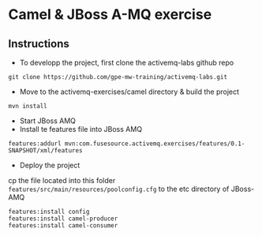 # Camel & JBoss A-MQ exercise

## Instructions

- To developp the project, first clone the activemq-labs github repo

````
git clone https://github.com/gpe-mw-training/activemq-labs.git
````

- Move to the activemq-exercises/camel directory & build the project

````
mvn install
````

- Start JBoss AMQ
- Install te features file into JBoss AMQ

````
features:addurl mvn:com.fusesource.activemq.exercises/features/0.1-SNAPSHOT/xml/features
````
- Deploy the project

cp the file located into this folder `features/src/main/resources/poolconfig.cfg` to the etc directory of JBoss-AMQ

````
features:install config
features:install camel-producer
features:install camel-consumer
````